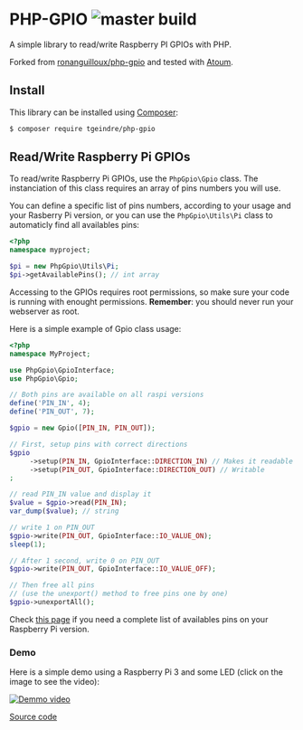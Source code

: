 # PHP-GPIO ![master build](https://api.travis-ci.org/t-geindre/php-gpio.svg?branch=master)

A simple library to read/write Raspberry PI GPIOs with PHP.

Forked from [ronanguilloux/php-gpio](https://github.com/ronanguilloux/php-gpio) and tested with [Atoum](http://atoum.org/).

## Install

This library can be installed using [Composer](https://getcomposer.org/):

```sh
$ composer require tgeindre/php-gpio
```

## Read/Write Raspberry Pi GPIOs

To read/write Raspberry Pi GPIOs, use the `PhpGpio\Gpio` class. The instanciation of this class requires an array of pins numbers you will use.

You can define a specific list of pins numbers, according to your usage and your Rasberry Pi version, or you can use the `PhpGpio\Utils\Pi` class to automaticly find all availables pins:

```php
<?php
namespace myproject;

$pi = new PhpGpio\Utils\Pi;
$pi->getAvailablePins(); // int array
```

Accessing to the GPIOs requires root permissions, so make sure your code is running with enought permissions. __Remember__: you should never run your webserver as root.

Here is a simple example of Gpio class usage:

```php
<?php
namespace MyProject;

use PhpGpio\GpioInterface;
use PhpGpio\Gpio;

// Both pins are available on all raspi versions
define('PIN_IN', 4);
define('PIN_OUT', 7);

$gpio = new Gpio([PIN_IN, PIN_OUT]);

// First, setup pins with correct directions
$gpio
     ->setup(PIN_IN, GpioInterface::DIRECTION_IN) // Makes it readable
     ->setup(PIN_OUT, GpioInterface::DIRECTION_OUT) // Writable
;

// read PIN_IN value and display it
$value = $gpio->read(PIN_IN);
var_dump($value); // string

// write 1 on PIN_OUT
$gpio->write(PIN_OUT, GpioInterface::IO_VALUE_ON);
sleep(1);

// After 1 second, write 0 on PIN_OUT
$gpio->write(PIN_OUT, GpioInterface::IO_VALUE_OFF);

// Then free all pins
// (use the unexport() method to free pins one by one)
$gpio->unexportAll();
```

Check [this page](http://www.raspberrypi-spy.co.uk/2012/06/simple-guide-to-the-rpi-gpio-header-and-pins/) if you need a complete list of availables pins on your Raspberry Pi version.

### Demo

Here is a simple demo using a Raspberry Pi 3 and some LED (click on the image to see the video):

[![Demmo video](https://img.youtube.com/vi/ON8dwxP4-fY/1.jpg)](https://www.youtube.com/watch?v=ON8dwxP4-fY)

[Source code](https://gist.github.com/t-geindre/674280ad12f364c4ce386ff73cfe57fc)
